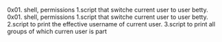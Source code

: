 0x01. shell, permissions
1.script that switche current user to user betty.
0x01. shell, permissions
1.script that switche current user to user betty.
2.script to print the effective username of current user.
3.script to print all groups of which curren user is part
